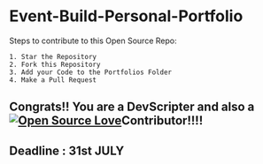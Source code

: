 # Event-Build-Personal-Portfolio

Steps to contribute to this Open Source Repo:
```
1. Star the Repository
2. Fork this Repository
3. Add your Code to the Portfolios Folder
4. Make a Pull Request
```
## Congrats!! You are a DevScripter and also a [![Open Source Love](https://badges.frapsoft.com/os/v2/open-source.svg?v=103)](https://devscript.tech/)Contributor!!!!

## Deadline : 31st JULY
